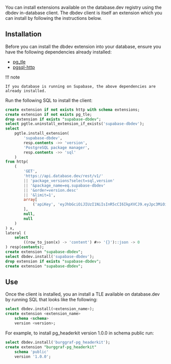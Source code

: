You can install extensions available on the database.dev registry using the dbdev in-database client. The dbdev client is itself an extension which you can install by following the instructions below.

## Installation

Before you can install the dbdev extension into your database, ensure you have the following dependencies already installed:

- [pg_tle](https://github.com/aws/pg_tle)
- [pgsql-http](https://github.com/pramsey/pgsql-http)

!!! note

    If you database is running on Supabase, the above dependencies are already installed.

Run the following SQL to install the client:

```sql
create extension if not exists http with schema extensions;
create extension if not exists pg_tle;
drop extension if exists "supabase-dbdev";
select pgtle.uninstall_extension_if_exists('supabase-dbdev');
select
    pgtle.install_extension(
        'supabase-dbdev',
        resp.contents ->> 'version',
        'PostgreSQL package manager',
        resp.contents ->> 'sql'
    )
from http(
    (
        'GET',
        'https://api.database.dev/rest/v1/'
        || 'package_versions?select=sql,version'
        || '&package_name=eq.supabase-dbdev'
        || '&order=version.desc'
        || '&limit=1',
        array[
            ('apiKey', 'eyJhbGciOiJIUzI1NiIsInR5cCI6IkpXVCJ9.eyJpc3MiOiJzdXBhYmFzZSIsInJlZiI6InhtdXB0cHBsZnZpaWZyYndtbXR2Iiwicm9sZSI6ImFub24iLCJpYXQiOjE2ODAxMDczNzIsImV4cCI6MTk5NTY4MzM3Mn0.z2CN0mvO2No8wSi46Gw59DFGCTJrzM0AQKsu_5k134s')::http_header
        ],
        null,
        null
    )
) x,
lateral (
    select
        ((row_to_json(x) -> 'content') #>> '{}')::json -> 0
) resp(contents);
create extension "supabase-dbdev";
select dbdev.install('supabase-dbdev');
drop extension if exists "supabase-dbdev";
create extension "supabase-dbdev";
```

## Use

Once the client is installed, you an install a TLE available on database.dev by running SQL that looks like the following:

```sql
select dbdev.install(<extension_name>);
create extension <extension_name>
    schema <schema>
    version <version>;
```

For example, to install pg_headerkit version 1.0.0 in schema public run:

```sql
select dbdev.install('burggraf-pg_headerkit');
create extension "burggraf-pg_headerkit"
    schema 'public'
    version '1.0.0';
```
